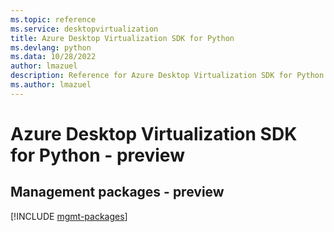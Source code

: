 ```yaml
---
ms.topic: reference
ms.service: desktopvirtualization
title: Azure Desktop Virtualization SDK for Python
ms.devlang: python
ms.data: 10/28/2022
author: lmazuel
description: Reference for Azure Desktop Virtualization SDK for Python
ms.author: lmazuel
---
```

# Azure Desktop Virtualization SDK for Python - preview

## Management packages - preview
[!INCLUDE [mgmt-packages](desktop-virtualization-mgmt-index.md)]